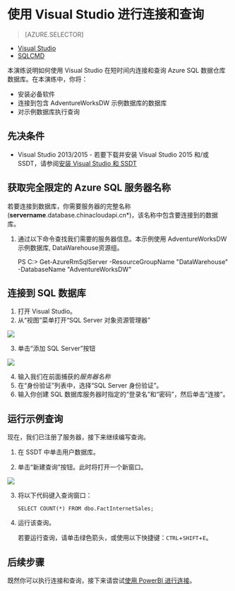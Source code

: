 <properties
   pageTitle="入门：连接到 Azure SQL 数据仓库 | Windows Azure"
   description="开始连接到 SQL 数据仓库并运行一些查询。"
   services="sql-data-warehouse"
   documentationCenter="NA"
   authors="twounder"
   manager=""
   editor=""/>

<tags
   ms.service="sql-data-warehouse"
   ms.date="10/20/2015"
   wacn.date="01/20/2016"/>

# 使用 Visual Studio 进行连接和查询

> [AZURE.SELECTOR]
- [Visual Studio](/documentation/articles/sql-data-warehouse-get-started-connect)
- [SQLCMD](/documentation/articles/sql-data-warehouse-get-started-connect-sqlcmd)

本演练说明如何使用 Visual Studio 在短时间内连接和查询 Azure SQL 数据仓库数据库。在本演练中，你将：

+ 安装必备软件
+ 连接到包含 AdventureWorksDW 示例数据库的数据库
+ 对示例数据库执行查询  

## 先决条件

+ Visual Studio 2013/2015 - 若要下载并安装 Visual Studio 2015 和/或 SSDT，请参阅[安装 Visual Studio 和 SSDT](/documentation/articles/sql-data-warehouse-install-visual-studio)

## 获取完全限定的 Azure SQL 服务器名称

若要连接到数据库，你需要服务器的完整名称 (**servername**.database.chinacloudapi.cn*)，该名称中包含要连接到的数据库。

1. 通过以下命令查找我们需要的服务器信息。本示例使用 AdventureWorksDW 示例数据库, DataWarehouse资源组。
 
	PS C:\> Get-AzureRmSqlServer -ResourceGroupName "DataWarehouse" -DatabaseName "AdventureWorksDW"  

## 连接到 SQL 数据库

1. 打开 Visual Studio。
2. 从“视图”菜单打开“SQL Server 对象资源管理器”
 
![][2]

3. 单击“添加 SQL Server”按钮

![][3]

4. 输入我们在前面捕获的*服务器名称*
5. 在“身份验证”列表中，选择“SQL Server 身份验证”。
6. 输入你创建 SQL 数据库服务器时指定的“登录名”和“密码”，然后单击“连接”。

## 运行示例查询

现在，我们已注册了服务器，接下来继续编写查询。

1. 在 SSDT 中单击用户数据库。

2. 单击“新建查询”按钮。此时将打开一个新窗口。

![][4]

3. 将以下代码键入查询窗口：

	```
	SELECT COUNT(*) FROM dbo.FactInternetSales;
	```

4. 运行该查询。

	若要运行查询，请单击绿色箭头，或使用以下快捷键：`CTRL`+`SHIFT`+`E`。

## 后续步骤

既然你可以执行连接和查询，接下来请尝试[使用 PowerBI 进行连接][]。

[使用 PowerBI 进行连接]: /documentation/articles/sql-data-warehouse-integrate-power-bi


<!--Image references-->

[1]: ./media/sql-data-warehouse-get-started-connect-query/get-server-name.png
[2]: ./media/sql-data-warehouse-get-started-connect-query/open-ssdt.png
[3]: ./media/sql-data-warehouse-get-started-connect-query/connection-dialog.png
[4]: ./media/sql-data-warehouse-get-started-connect-query/new-query.png

<!---HONumber=Mooncake_1207_2015-->
